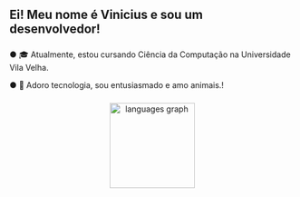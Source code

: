 <h2 align="left">Ei! Meu nome é Vinicius e sou um desenvolvedor!</h2>

###

<p align="left"> ● 🎓 Atualmente, estou cursando Ciência da Computação na Universidade Vila Velha.</p>
<p align="left"> ● 🌱 Adoro tecnologia, sou entusiasmado e amo animais.!</p>

###

<div align="center">
  <img src="https://github-readme-stats.vercel.app/api/top-langs?username=vcoutinho8&locale=en&hide_title=false&layout=compact&card_width=320&langs_count=5&theme=tokyonight&hide_border=false&order=2" height="150" alt="languages graph"  />
</div>

###


